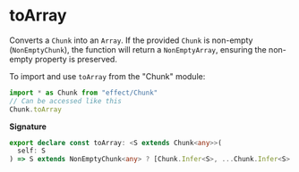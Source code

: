 # toArray

Converts a `Chunk` into an `Array`. If the provided `Chunk` is non-empty
(`NonEmptyChunk`), the function will return a `NonEmptyArray`, ensuring the
non-empty property is preserved.

To import and use `toArray` from the "Chunk" module:

```ts
import * as Chunk from "effect/Chunk"
// Can be accessed like this
Chunk.toArray
```

**Signature**

```ts
export declare const toArray: <S extends Chunk<any>>(
  self: S
) => S extends NonEmptyChunk<any> ? [Chunk.Infer<S>, ...Chunk.Infer<S>[]] : Chunk.Infer<S>[]
```

